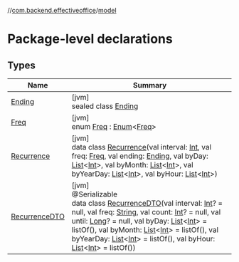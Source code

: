 //[com.backend.effectiveoffice](IdeaProjects/labs-office-elevator/effectiveOfficeBackend/documentation/gfm/index.md)/[model](IdeaProjects/labs-office-elevator/effectiveOfficeBackend/documentation/gfm/com.backend.effectiveoffice/model/index.md)

# Package-level declarations

## Types

| Name | Summary |
|---|---|
| [Ending](IdeaProjects/labs-office-elevator/effectiveOfficeBackend/documentation/gfm/com.backend.effectiveoffice/model/-ending/index.md) | [jvm]<br>sealed class [Ending](IdeaProjects/labs-office-elevator/effectiveOfficeBackend/documentation/gfm/com.backend.effectiveoffice/model/-ending/index.md) |
| [Freq](IdeaProjects/labs-office-elevator/effectiveOfficeBackend/documentation/gfm/com.backend.effectiveoffice/model/-freq/index.md) | [jvm]<br>enum [Freq](IdeaProjects/labs-office-elevator/effectiveOfficeBackend/documentation/gfm/com.backend.effectiveoffice/model/-freq/index.md) : [Enum](https://kotlinlang.org/api/latest/jvm/stdlib/kotlin/-enum/index.html)&lt;[Freq](IdeaProjects/labs-office-elevator/effectiveOfficeBackend/documentation/gfm/com.backend.effectiveoffice/model/-freq/index.md)&gt; |
| [Recurrence](IdeaProjects/labs-office-elevator/effectiveOfficeBackend/documentation/gfm/com.backend.effectiveoffice/model/-recurrence/index.md) | [jvm]<br>data class [Recurrence](IdeaProjects/labs-office-elevator/effectiveOfficeBackend/documentation/gfm/com.backend.effectiveoffice/model/-recurrence/index.md)(val interval: [Int](https://kotlinlang.org/api/latest/jvm/stdlib/kotlin/-int/index.html), val freq: [Freq](IdeaProjects/labs-office-elevator/effectiveOfficeBackend/documentation/gfm/com.backend.effectiveoffice/model/-freq/index.md), val ending: [Ending](IdeaProjects/labs-office-elevator/effectiveOfficeBackend/documentation/gfm/com.backend.effectiveoffice/model/-ending/index.md), val byDay: [List](https://kotlinlang.org/api/latest/jvm/stdlib/kotlin.collections/-list/index.html)&lt;[Int](https://kotlinlang.org/api/latest/jvm/stdlib/kotlin/-int/index.html)&gt;, val byMonth: [List](https://kotlinlang.org/api/latest/jvm/stdlib/kotlin.collections/-list/index.html)&lt;[Int](https://kotlinlang.org/api/latest/jvm/stdlib/kotlin/-int/index.html)&gt;, val byYearDay: [List](https://kotlinlang.org/api/latest/jvm/stdlib/kotlin.collections/-list/index.html)&lt;[Int](https://kotlinlang.org/api/latest/jvm/stdlib/kotlin/-int/index.html)&gt;, val byHour: [List](https://kotlinlang.org/api/latest/jvm/stdlib/kotlin.collections/-list/index.html)&lt;[Int](https://kotlinlang.org/api/latest/jvm/stdlib/kotlin/-int/index.html)&gt;) |
| [RecurrenceDTO](IdeaProjects/labs-office-elevator/effectiveOfficeBackend/documentation/gfm/com.backend.effectiveoffice/model/-recurrence-d-t-o/index.md) | [jvm]<br>@Serializable<br>data class [RecurrenceDTO](IdeaProjects/labs-office-elevator/effectiveOfficeBackend/documentation/gfm/com.backend.effectiveoffice/model/-recurrence-d-t-o/index.md)(val interval: [Int](https://kotlinlang.org/api/latest/jvm/stdlib/kotlin/-int/index.html)? = null, val freq: [String](https://kotlinlang.org/api/latest/jvm/stdlib/kotlin/-string/index.html), val count: [Int](https://kotlinlang.org/api/latest/jvm/stdlib/kotlin/-int/index.html)? = null, val until: [Long](https://kotlinlang.org/api/latest/jvm/stdlib/kotlin/-long/index.html)? = null, val byDay: [List](https://kotlinlang.org/api/latest/jvm/stdlib/kotlin.collections/-list/index.html)&lt;[Int](https://kotlinlang.org/api/latest/jvm/stdlib/kotlin/-int/index.html)&gt; = listOf(), val byMonth: [List](https://kotlinlang.org/api/latest/jvm/stdlib/kotlin.collections/-list/index.html)&lt;[Int](https://kotlinlang.org/api/latest/jvm/stdlib/kotlin/-int/index.html)&gt; = listOf(), val byYearDay: [List](https://kotlinlang.org/api/latest/jvm/stdlib/kotlin.collections/-list/index.html)&lt;[Int](https://kotlinlang.org/api/latest/jvm/stdlib/kotlin/-int/index.html)&gt; = listOf(), val byHour: [List](https://kotlinlang.org/api/latest/jvm/stdlib/kotlin.collections/-list/index.html)&lt;[Int](https://kotlinlang.org/api/latest/jvm/stdlib/kotlin/-int/index.html)&gt; = listOf()) |
